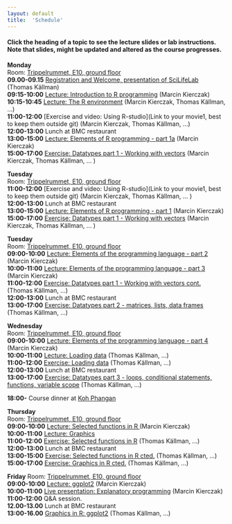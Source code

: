 ```yaml
---
layout: default
title:  'Schedule'
---
```


#### Click the heading of a topic to see the lecture slides or lab instructions. Note that slides, might be updated and altered as the course progresses.

**Monday**  
Room: [Trippelrummet, E10, ground floor](files/bmc_map.jpg)   
**09.00-09.15** [Registration and Welcome, presentation of SciLifeLab ](Lectures/Welcome.pdf) (Thomas Källman)  
**09:15-10:00** [Lecture: Introduction to R programming](Lectures/Intro.pdf) (Marcin Kierczak)  
**10:15-10:45** [Lecture: The R environment](Lectures/REnvironment.pdf) (Marcin Kierczak, Thomas Källman, ...)  
**11:00-12:00** [Exercise and video: Using R-studio](Link to your movie1, best to keep them outside git) (Marcin Kierczak, Thomas Källman, ...)  
**12:00-13:00** Lunch at BMC restaurant  
**13:00-15:00** [Lecture: Elements of R programming - part 1a](Lectures/ElementsOfAprogrammingLanguage1.pdf) (Marcin Kierczak)    
**15:00-17:00** [Exercise: Datatypes part 1 - Working with vectors](Exercises/DataTypes) (Marcin Kierczak, Thomas Källman, ... )  

**Tuesday**  
Room: [Trippelrummet, E10, ground floor](files/bmc_map.jpg)   
**11:00-12:00** [Exercise and video: Using R-studio](Link to your movie1, best to keep them outside git) (Marcin Kierczak, Thomas Källman, ... )  
**12:00-13:00** Lunch at BMC restaurant  
**13:00-15:00** [Lecture: Elements of R programming - part 1](Lectures/ElementsOfAprogrammingLanguage1.pdf) (Marcin Kierczak)  
**15:00-17:00** [Exercise: Datatypes part 1 - Working with vectors](Exercises/DataTypes) (Marcin Kierczak, Thomas Källman, ... )  

**Tuesday**  
Room: [Trippelrummet, E10, ground floor](files/bmc_map.jpg)  
**09:00-10:00** [Lecture: Elements of the programming language - part 2](Lectures/ElementsOfAprogrammingLanguage1.pdf) (Marcin Kierczak)  
**10:00-11:00** [Lecture: Elements of the programming language - part 3](Lectures/ElementsOfAprogrammingLanguage2.pdf) (Marcin Kierczak)  
**11:00-12:00** [Exercise: Datatypes part 1 - Working with vectors cont.](Exercises/DataTypesStructure1) (Thomas Källman, ...)  
**12:00-13:00** Lunch at BMC restaurant  
**13:00-17:00** [Exercise: Datatypes part 2 - matrices, lists, data frames](Exercises/DataTypesStructure2) (Thomas Källman, ...)  

**Wednesday**  
Room: [Trippelrummet, E10, ground floor](files/bmc_map.jpg)  
**09:00-10:00** [Lecture: Elements of the programming language - part 4](Lectures/ElementsOfAprogrammingLanguage3.pdf) (Marcin Kierczak)  
**10:00-11:00** [Lecture: Loading data](Lectures/Loading_data.pdf) (Thomas Källman, ...)     
**11:00-12:00** [Exercise: Loading data](Exercises/LoadingData) (Thomas Källman, ...)    
**12:00-13:00** Lunch at BMC restaurant  
**13:00-17:00** [Exercise: Datatypes part 3 - loops, conditional statements, functions, variable scope](Exercises/LoadingData) (Thomas Källman, ...)  

**18:00-** Course dinner at [Koh Phangan](https://www.google.se/maps/place/Restaurang+Koh+Phangan/@59.856787,17.6272816,17z/data=!3m1!4b1!4m5!3m4!1s0x465fcbf3d83e6711:0x4b004e395b108348!8m2!3d59.856787!4d17.6294703?hl=en)  

**Thursday**  
Room: [Trippelrummet, E10, ground floor](files/bmc_map.jpg)   
**09:00-10:00** [Lecture: Selected functions in R ](Lectures/Functions.pdf) (Marcin Kierczak)   
**10:00-11:00** [Lecture: Graphics](Lectures/Graphics.pdf)  
**11:00-12:00** [Exercise: Selected functions in R](Exercises/functions.pdf) (Thomas Källman, ...)  
**12:00-13:00** Lunch at BMC restaurant  
**13:00-15:00** [Exercise: Selected functions in R cted.](Exercises/functions.pdf) (Thomas Källman, ...)  
**15:00-17:00** [Exercise: Graphics in R cted.](Exercises/graphics.pdf) (Thomas Källman, ...)  

**Friday**
Room: [Trippelrummet, E10, ground floor](files/bmc_map.jpg)   
**09:00-10:00** [Lecture: ggplot2](Lectures/ggplot2.pdf) (Marcin Kierczak)  
**10:00-11:00** [Live presentation: Explanatory programming](Lectures/expl_prog.pdf) (Marcin Kierczak)  
**11:00-12:00** Q&A session.  
**12.00-13.00** Lunch at BMC restaurant    
**13:00-16.00** [Graphics in R: ggplot2](Exercises/Graphics) (Thomas Källman, ...)  